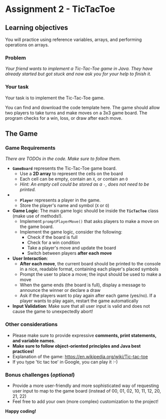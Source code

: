 # Assignment 2 - TicTacToe

## Learning objectives
You will practice using reference variables, arrays, and performing operations on arrays.

### Problem
*Your friend wants to implement a Tic-Tac-Toe game in Java. They have already started but got stuck and now ask you for your help to finish it.*

### Your task
Your task is to implement the Tic-Tac-Toe game.

You can find and download the code template here.
The game should allow two players to take turns and make moves on a 3x3 game board.
The program checks for a win, loss, or draw after each move.

## The Game
### **Game Requirements**
*There are TODOs in the code. Make sure to follow them.*
* **`GameBoard`** represents the Tic-Tac-Toe game board.
  * Use a **2D array** to represent the cells on the board
  * Each cell can be empty, contain an `X`, or contain an `O`
  * *Hint: An empty cell could be stored as a `-`, does not need to be printed.*
* * **`Player`** represents a player in the game.
  * Store the player's name and symbol (`X` or `O`)
* **Game Logic**: The main game logic should be inside the **`TicTacToe`** class (make use of methods!).
  * Implement `promptPlayerMove()` that asks players to make a move on the game board.
  * Implement the game logic, consider the following:
    * Check if the board is full
    * Check for a win condition
    * Take a player's move and update the board
    * Switch between players **after each move**
* **User Interaction**: 
   * **After each move**, the current board should be printed to the console in a nice, readable format, containing each player's placed symbols
   * Prompt the user to place a move; the input should be used to make a move
   * When the game ends (the board is full), display a message to announce the winner or declare a draw
   * Ask if the players want to play again after each game (yes/no). If a player wants to play again, restart the game automatically
* **Input Validation**: Make sure that all user input is valid and does not cause the game to unexpectedly abort!

### Other considerations

- Please make sure to provide expressive **comments, print statements, and variable names**.
- **Make sure to follow object-oriented principles and Java best practices!**
- Explanation of the game: https://en.wikipedia.org/wiki/Tic-tac-toe
- If you type 'tic tac toe' in Google, you can play it :-)


### Bonus challenges (*optional*)
* Provide a more user-friendly and more sophisticated way of requesting user input to map to the game board (instead of 00, 01, 02, 10, 11, 12, 20, 21, 22)
* Feel free to add your own (more complex) customization to the project!

**Happy coding!**

